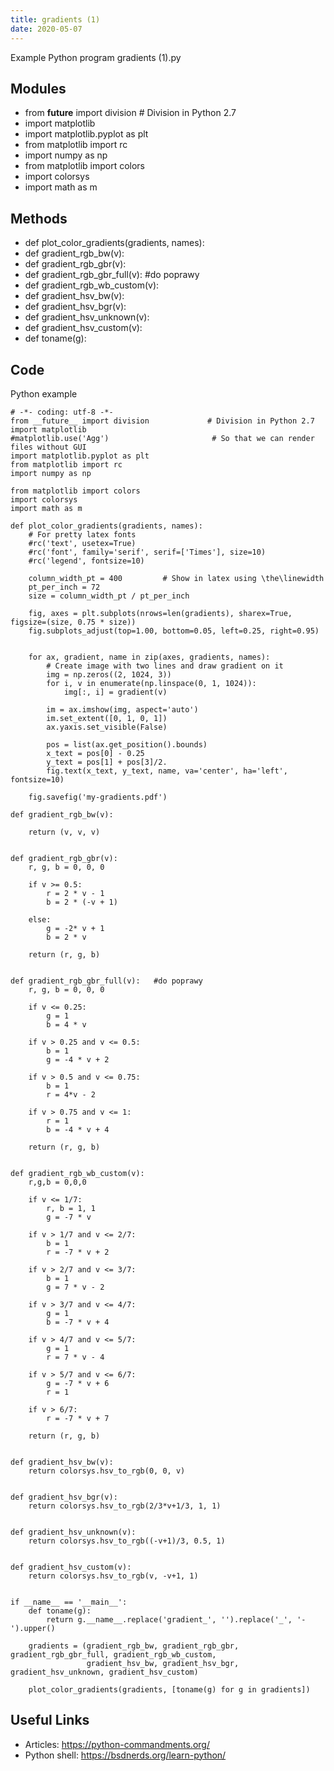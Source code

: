 ```yaml
---
title: gradients (1)
date: 2020-05-07
---
```

Example Python program gradients (1).py

## Modules

* from __future__ import division # Division in Python 2.7
* import matplotlib
* import matplotlib.pyplot as plt
* from matplotlib import rc
* import numpy as np
* from matplotlib import colors
* import colorsys
* import math as m

## Methods

* def plot_color_gradients(gradients, names):
* def gradient_rgb_bw(v):
* def gradient_rgb_gbr(v):
* def gradient_rgb_gbr_full(v):   #do poprawy
* def gradient_rgb_wb_custom(v):
* def gradient_hsv_bw(v):
* def gradient_hsv_bgr(v):
* def gradient_hsv_unknown(v):
* def gradient_hsv_custom(v):
* def toname(g):

## Code

Python example

    
    # -*- coding: utf-8 -*-
    from __future__ import division             # Division in Python 2.7
    import matplotlib
    #matplotlib.use('Agg')                       # So that we can render files without GUI
    import matplotlib.pyplot as plt
    from matplotlib import rc
    import numpy as np
    
    from matplotlib import colors
    import colorsys
    import math as m
    
    def plot_color_gradients(gradients, names):
        # For pretty latex fonts
        #rc('text', usetex=True)
        #rc('font', family='serif', serif=['Times'], size=10)
        #rc('legend', fontsize=10)
    
        column_width_pt = 400         # Show in latex using \the\linewidth
        pt_per_inch = 72
        size = column_width_pt / pt_per_inch
    
        fig, axes = plt.subplots(nrows=len(gradients), sharex=True, figsize=(size, 0.75 * size))
        fig.subplots_adjust(top=1.00, bottom=0.05, left=0.25, right=0.95)
    
    
        for ax, gradient, name in zip(axes, gradients, names):
            # Create image with two lines and draw gradient on it
            img = np.zeros((2, 1024, 3))
            for i, v in enumerate(np.linspace(0, 1, 1024)):
                img[:, i] = gradient(v)
    
            im = ax.imshow(img, aspect='auto')
            im.set_extent([0, 1, 0, 1])
            ax.yaxis.set_visible(False)
    
            pos = list(ax.get_position().bounds)
            x_text = pos[0] - 0.25
            y_text = pos[1] + pos[3]/2.
            fig.text(x_text, y_text, name, va='center', ha='left', fontsize=10)
    
        fig.savefig('my-gradients.pdf')
    
    def gradient_rgb_bw(v):
        
        return (v, v, v)
    
    
    def gradient_rgb_gbr(v):
        r, g, b = 0, 0, 0
    
        if v >= 0.5:
            r = 2 * v - 1
            b = 2 * (-v + 1) 
    
        else:
            g = -2* v + 1
            b = 2 * v
        
        return (r, g, b)   
    
    
    def gradient_rgb_gbr_full(v):   #do poprawy
        r, g, b = 0, 0, 0
    
        if v <= 0.25:
            g = 1
            b = 4 * v
    
        if v > 0.25 and v <= 0.5:
            b = 1
            g = -4 * v + 2
    
        if v > 0.5 and v <= 0.75:
            b = 1
            r = 4*v - 2
    
        if v > 0.75 and v <= 1:
            r = 1
            b = -4 * v + 4        
    
        return (r, g, b)
    
    
    def gradient_rgb_wb_custom(v):
        r,g,b = 0,0,0
    
        if v <= 1/7:
            r, b = 1, 1
            g = -7 * v
    
        if v > 1/7 and v <= 2/7:
            b = 1
            r = -7 * v + 2
    
        if v > 2/7 and v <= 3/7:
            b = 1
            g = 7 * v - 2
    
        if v > 3/7 and v <= 4/7:
            g = 1
            b = -7 * v + 4
    
        if v > 4/7 and v <= 5/7:
            g = 1
            r = 7 * v - 4
    
        if v > 5/7 and v <= 6/7:
            g = -7 * v + 6
            r = 1
    
        if v > 6/7:
            r = -7 * v + 7
        
        return (r, g, b)
    
    
    def gradient_hsv_bw(v):
        return colorsys.hsv_to_rgb(0, 0, v)
    
    
    def gradient_hsv_bgr(v):
        return colorsys.hsv_to_rgb(2/3*v+1/3, 1, 1)
    
    
    def gradient_hsv_unknown(v):
        return colorsys.hsv_to_rgb((-v+1)/3, 0.5, 1)
    
    
    def gradient_hsv_custom(v):
        return colorsys.hsv_to_rgb(v, -v+1, 1)
    
    
    if __name__ == '__main__':
        def toname(g):
            return g.__name__.replace('gradient_', '').replace('_', '-').upper()
    
        gradients = (gradient_rgb_bw, gradient_rgb_gbr, gradient_rgb_gbr_full, gradient_rgb_wb_custom,
                     gradient_hsv_bw, gradient_hsv_bgr, gradient_hsv_unknown, gradient_hsv_custom)
    
        plot_color_gradients(gradients, [toname(g) for g in gradients])

## Useful Links

- Articles: https://python-commandments.org/
- Python shell: https://bsdnerds.org/learn-python/
